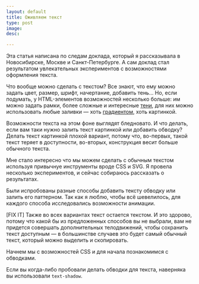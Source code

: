 ```yaml
---
layout: default
title: Оживляем текст
type: post
image:
desc:

---
```


Эта статья написана по следам доклада, который я рассказывала в Новосибирске, Москве и Санкт-Петербурге. А сам доклад стал результатом увлекательных экспериментов с возможностями оформления текста.

Что вообще можно сделать с текстом?<!--more--> Все знают, что ему можно задать цвет, размер, шрифт, начертание, добавить тень... Но, если подумать, у HTML-элементов возможностей несколько больше: им можно задать рамки, более сложные и интересные <a href="/box-shadow">тени</a>, для них можно использовать любые заливки — хоть <a href="/linear-gradients">градиентом</a>, хоть картинкой.

Возможности текста на этом фоне выглядят бледновато. И что делать, если вам таки нужно залить текст картинкой или добавить обводку? Делать текст картинкой плохой вариант, потому что, во-первых, такой текст теряет в доступности, во-вторых, конструкция весит больше обычного текста.

Мне стало интересно что мы можем сделать с обычным текстом используя привычнуе инструменты вроде CSS и SVG. Я провела несколько экспериментов, и сейчас собираюсь рассказать о результатах.

Были испробованы разные способы добавить тексту обводку или залить его паттерном. Так как я люблю, чтобы всё шевелилось, для каждого способа исследовались возможности анимации.

[FIX IT]
Также во всех вариантах текст остается текстом. И это здорово, потому что какой бы из предложенных способов вы не выбрали, вам не придется совершать дополнительных телодвижений, чтобы сохранить текст доступным — в большинстве случаев это будет самый обычный текст, который можно выделить и скопировать.

Начнем мы с возможностей CSS и для начала познакомимся с обводками.

Если вы когда-либо пробовали делать обводки для текста, наверняка вы использовали <code>text-shadow</code>.





